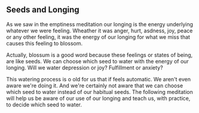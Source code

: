 ## Seeds and Longing

As we saw in the emptiness meditation
our longing is the energy underlying
whatever we were feeling. Wheather it was
anger, hurt, asdness, joy, peace or any other
feeling, it was the energy of our longing for
what we miss that causes this feeling to 
blossom.

Actually, blossum is a good word because
these feelings or states of being, are like
seeds. We can choose which seed to water
with the energy of our longing. Will we water
depression or joy? Fulfillment or anxiety?

This watering process is o old for us that
if feels automatic. We aren't even aware
we're doing it. And we're certainly not aware
that we can choose which seed to water
instead of our habitual seeds. The following 
meditation will help us be aware of our use of
our longing and teach us, with practice, to
decide which seed to water.
